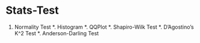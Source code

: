 # Stats-Test
1. Normality Test
  *. Histogram
  *. QQPlot
  *. Shapiro-Wilk Test
  *. D’Agostino’s K^2 Test
  *. Anderson-Darling Test
